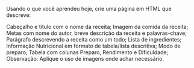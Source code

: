 Usando o que você aprendeu hoje, crie uma página em HTML que descreve:

Cabeçalho e título com o nome da receita;
Imagem da comida da receita;
Metas com nome do autor, breve descrição da receita e palavras-chave;
Parágrafo descrevendo a receita como um todo;
Lista de ingredientes;
Informação Nutricional em formato de tabela/lista descritiva;
Modo de preparo;
Tabela com colunas Preparo, Rendimento e Dificuldade;
Observação: Aplique o uso de imagens onde achar necessário.
